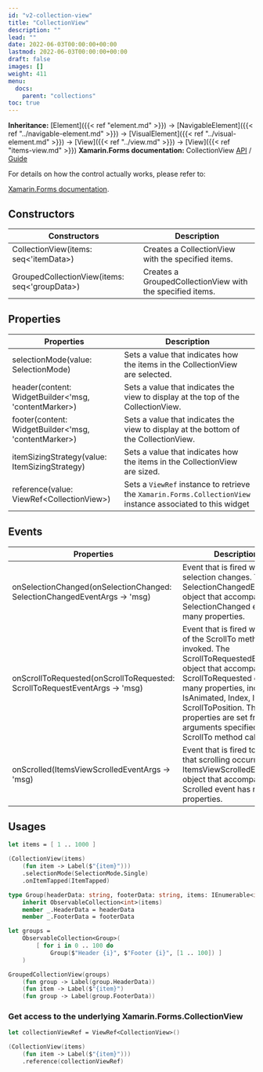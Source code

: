 ```yaml
---
id: "v2-collection-view"
title: "CollectionView"
description: ""
lead: ""
date: 2022-06-03T00:00:00+00:00
lastmod: 2022-06-03T00:00:00+00:00
draft: false
images: []
weight: 411
menu:
  docs:
    parent: "collections"
toc: true
---
```


**Inheritance:** [Element]({{< ref "element.md" >}}) -> [NavigableElement]({{< ref "../navigable-element.md" >}}) -> [VisualElement]({{< ref "../visual-element.md" >}})  -> [View]({{< ref "../view.md" >}}) -> [View]({{< ref "items-view.md" >}})
**Xamarin.Forms documentation:** CollectionView [API](https://docs.microsoft.com/en-us/dotnet/api/xamarin.forms.collectionview) / [Guide](https://docs.microsoft.com/en-us/xamarin/xamarin-forms/user-interface/collectionview)

For details on how the control actually works, please refer to:

[Xamarin.Forms documentation](https://docs.microsoft.com/en-us/xamarin/xamarin-forms/user-interface/collectionview).

## Constructors

| Constructors | Description |
|--|--|
| CollectionView(items: seq<'itemData>) | Creates a CollectionView with the specified items. |
| GroupedCollectionView(items: seq<'groupData>) | Creates a GroupedCollectionView with the specified items. |

## Properties

| Properties | Description |
|--|--|
| selectionMode(value: SelectionMode) | Sets a value that indicates how the items in the CollectionView are selected. |
| header(content: WidgetBuilder<'msg, 'contentMarker>) | Sets a value that indicates the view to display at the top of the CollectionView. |
| footer(content: WidgetBuilder<'msg, 'contentMarker>) | Sets a value that indicates the view to display at the bottom of the CollectionView. |
| itemSizingStrategy(value: ItemSizingStrategy) | Sets a value that indicates how the items in the CollectionView are sized. |
| reference(value: ViewRef&lt;CollectionView&gt;) | Sets a `ViewRef` instance to retrieve the `Xamarin.Forms.CollectionView` instance associated to this widget |

## Events

| Properties | Description |
|--|--|
| onSelectionChanged(onSelectionChanged: SelectionChangedEventArgs -> 'msg) | Event that is fired when the selection changes. The SelectionChangedEventArgs object that accompanies the SelectionChanged event has many properties. |
| onScrollToRequested(onScrollToRequested: ScrollToRequestEventArgs -> 'msg) | Event that is fired when one of the ScrollTo methods is invoked. The ScrollToRequestedEventArgs object that accompanies the ScrollToRequested event has many properties, including IsAnimated, Index, Item, and ScrollToPosition. These properties are set from the arguments specified in the ScrollTo method calls. |
| onScrolled(ItemsViewScrolledEventArgs -> 'msg) | Event that is fired to indicate that scrolling occurred. The ItemsViewScrolledEventArgs object that accompanies the Scrolled event has many properties. |

## Usages

```fs
let items = [ 1 .. 1000 ]

(CollectionView(items)
    (fun item -> Label($"{item}")))
    .selectionMode(SelectionMode.Single)
    .onItemTapped(ItemTapped)

type Group(headerData: string, footerData: string, items: IEnumerable<int>) =
    inherit ObservableCollection<int>(items)
    member _.HeaderData = headerData
    member _.FooterData = footerData

let groups =
    ObservableCollection<Group>(
        [ for i in 0 .. 100 do
            Group($"Header {i}", $"Footer {i}", [1 .. 100]) ]
    )

GroupedCollectionView(groups)
    (fun group -> Label(group.HeaderData))
    (fun item -> Label($"{item}")
    (fun group -> Label(group.FooterData))
```

### Get access to the underlying Xamarin.Forms.CollectionView

```fs
let collectionViewRef = ViewRef<CollectionView>()

(CollectionView(items)
    (fun item -> Label($"{item}")))
    .reference(collectionViewRef)
```
